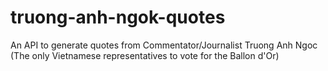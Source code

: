 # truong-anh-ngok-quotes
An API to generate quotes from Commentator/Journalist Truong Anh Ngoc (The only Vietnamese representatives to vote for the Ballon d'Or)
